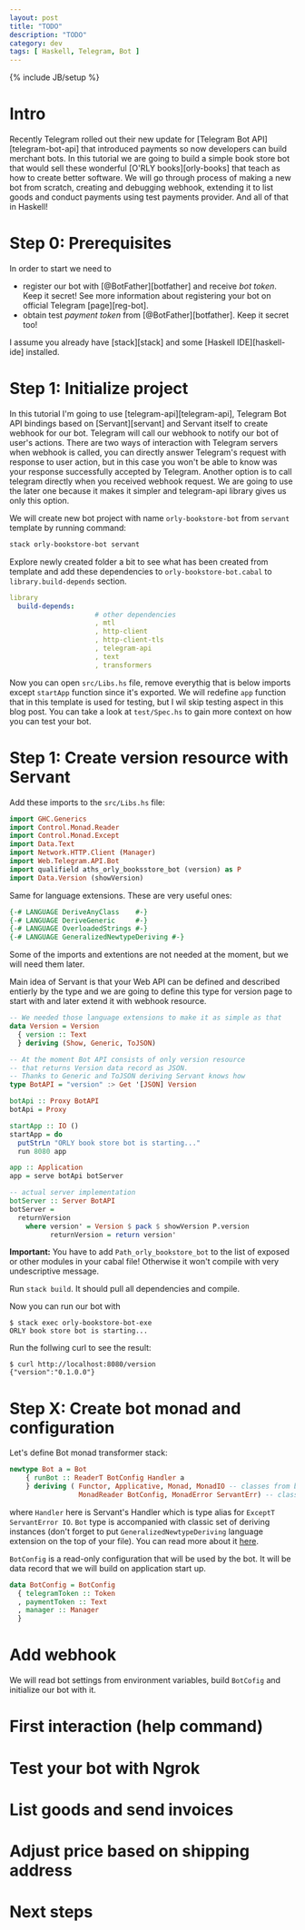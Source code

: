 ```yaml
---
layout: post
title: "TODO"
description: "TODO"
category: dev
tags: [ Haskell, Telegram, Bot ]
---
```

{% include JB/setup %}

# Intro

Recently Telegram rolled out their new update for [Telegram Bot API][telegram-bot-api] that introduced payments so now developers can build merchant bots. In this tutorial we are going to build a simple book store bot that would sell these wonderful [O'RLY books][orly-books] that teach as how to create better software. We will go through process of making a new bot from scratch, creating and debugging webhook, extending it to list goods and conduct payments using test payments provider. And all of that in Haskell!

# Step 0: Prerequisites

In order to start we need to

* register our bot with [@BotFather][botfather] and receive *bot token*. Keep it secret! See more information about registering your bot on official Telegram [page][reg-bot].
* obtain test *payment token* from [@BotFather][botfather]. Keep it secret too!

I assume you already have [stack][stack] and some [Haskell IDE][haskell-ide] installed. 

# Step 1: Initialize project

In this tutorial I'm going to use [telegram-api][telegram-api], Telegram Bot API bindings based on [Servant][servant] and Servant itself to create webhook for our bot. Telegram will call our webhook to notify our bot of user's actions. There are two ways of interaction with Telegram servers when webhook is called, you can directly answer Telegram's request with response to user action, but in this case you won't be able to know was your response successfully accepted by Telegram. Another option is to call telegram directly when you received webhook request. We are going to use the later one because it makes it simpler and telegram-api library gives us only this option.

We will create new bot project with name `orly-bookstore-bot` from `servant` template by running command:

```bash
stack orly-bookstore-bot servant
```

Explore newly created folder a bit to see what has been created from template and add these dependencies to `orly-bookstore-bot.cabal` to `library.build-depends` section. 

```yaml
library
  build-depends:
                     # other dependencies
                     , mtl
                     , http-client
                     , http-client-tls
                     , telegram-api
                     , text
                     , transformers
```

Now you can open `src/Libs.hs` file, remove everythig that is below imports except `startApp` function since it's exported. We will redefine `app` function that in this template is used for testing, but I wil skip testing aspect in this blog post. You can take a look at `test/Spec.hs` to gain more context on how you can test your bot.

# Step 1: Create version resource with Servant

Add these imports to the `src/Libs.hs` file:

```haskell
import GHC.Generics
import Control.Monad.Reader
import Control.Monad.Except
import Data.Text
import Network.HTTP.Client (Manager)
import Web.Telegram.API.Bot
import qualifield aths_orly_booksstore_bot (version) as P
import Data.Version (showVersion)

```

Same for language extensions. These are very useful ones:

```haskell
{-# LANGUAGE DeriveAnyClass    #-}
{-# LANGUAGE DeriveGeneric     #-}
{-# LANGUAGE OverloadedStrings #-}
{-# LANGUAGE GeneralizedNewtypeDeriving #-}
```

Some of the imports and extentions are not needed at the moment, but we will need them later.

Main idea of Servant is that your Web API can be defined and described entierly by the type and we are going to define this type for version page to start with and later extend it with webhook resource.

```haskell
-- We needed those language extensions to make it as simple as that
data Version = Version
  { version :: Text
  } deriving (Show, Generic, ToJSON)

-- At the moment Bot API consists of only version resource
-- that returns Version data record as JSON.
-- Thanks to Generic and ToJSON deriving Servant knows how
type BotAPI = "version" :> Get '[JSON] Version

botApi :: Proxy BotAPI
botApi = Proxy

startApp :: IO ()
startApp = do
  putStrLn "ORLY book store bot is starting..."
  run 8080 app

app :: Application
app = serve botApi botServer

-- actual server implementation
botServer :: Server BotAPI
botServer =
  returnVersion
    where version' = Version $ pack $ showVersion P.version
          returnVersion = return version'

```

**Important:** You have to add `Path_orly_bookstore_bot` to the list of exposed or other modules in your cabal file!
Otherwise it won't compile with very undescriptive message.

Run `stack build`. It should pull all dependencies and compile. 

Now you can run our bot with 

```
$ stack exec orly-bookstore-bot-exe
ORLY book store bot is starting...
```

Run the follwing curl to see the result:

```
$ curl http://localhost:8080/version
{"version":"0.1.0.0"}
```


# Step X: Create bot monad and configuration

Let's define Bot monad transformer stack:

```haskell
newtype Bot a = Bot
    { runBot :: ReaderT BotConfig Handler a
    } deriving ( Functor, Applicative, Monad, MonadIO -- classes from base and transformers
                 MonadReader BotConfig, MonadError ServantErr) -- classes from mtl for 
```

where `Handler` here is Servant's Handler which is type alias for `ExceptT ServantError IO`. 
`Bot` type is accompanied with classic set of deriving instances (don't forget to put `GeneralizedNewtypeDeriving` language extension on the top of your file). You can read more about it [here][mtl-transformers].

`BotConfig` is a read-only configuration that will be used by the bot. It will be data record that we will build on application start up. 

```haskell
data BotConfig = BotConfig 
  { telegramToken :: Token
  , paymentToken :: Text
  , manager :: Manager
  }

```


# Add webhook



We will read bot settings from environment variables, build `BotCofig` and initialize our bot with it.
# First interaction (help command)
# Test your bot with Ngrok
# List goods and send invoices
# Adjust price based on shipping address
# Next steps

[mtl-transformers]: https://lexi-lambda.github.io/blog/2017/04/28/lifts-for-free-making-mtl-typeclasses-derivable/
